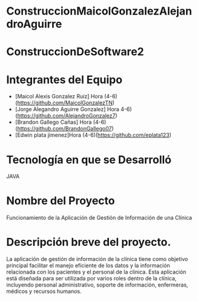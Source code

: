 # ConstruccionMaicolGonzalezAlejandroAguirre

# ConstruccionDeSoftware2

# Integrantes del Equipo
- [Maicol Alexis Gonzalez Ruiz] Hora (4-6)(https://github.com/MaicolGonzalezTN)
- [Jorge Alegandro Aguirre Gonzalez] Hora 4-6)(https://github.com/AlejandroGonzalez7)
- [Brandon Gallego Cañas] Hora (4-6)(https://github.com/BrandonGallego07)
- [Edwin plata jimenez]Hora (4-6)(https://github.com/eplata123)
 
# Tecnología en que se Desarrolló
JAVA
# Nombre del Proyecto
Funcionamiento de la Aplicación de Gestión de Información de una Clínica

# Descripción breve del proyecto.
La aplicación de gestión de información de la clínica tiene como objetivo principal facilitar el
manejo eficiente de los datos y la información relacionada con los pacientes y el personal de la
clínica. Esta aplicación está diseñada para ser utilizada por varios roles dentro de la clínica,
incluyendo personal administrativo, soporte de información, enfermeras, médicos y recursos
humanos.



